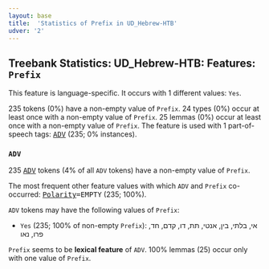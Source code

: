 ```yaml
---
layout: base
title:  'Statistics of Prefix in UD_Hebrew-HTB'
udver: '2'
---
```


## Treebank Statistics: UD_Hebrew-HTB: Features: `Prefix`

This feature is language-specific.
It occurs with 1 different values: `Yes`.

235 tokens (0%) have a non-empty value of `Prefix`.
24 types (0%) occur at least once with a non-empty value of `Prefix`.
25 lemmas (0%) occur at least once with a non-empty value of `Prefix`.
The feature is used with 1 part-of-speech tags: <tt><a href="he_htb-pos-ADV.html">ADV</a></tt> (235; 0% instances).

### `ADV`

235 <tt><a href="he_htb-pos-ADV.html">ADV</a></tt> tokens (4% of all `ADV` tokens) have a non-empty value of `Prefix`.

The most frequent other feature values with which `ADV` and `Prefix` co-occurred: <tt><a href="he_htb-feat-Polarity.html">Polarity</a></tt><tt>=EMPTY</tt> (235; 100%).

`ADV` tokens may have the following values of `Prefix`:

* `Yes` (235; 100% of non-empty `Prefix`): אי, בלתי, בין, אנטי, תת, דו, קדם, חד, פרו, נאו

`Prefix` seems to be **lexical feature** of `ADV`. 100% lemmas (25) occur only with one value of `Prefix`.

